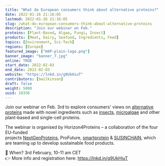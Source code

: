 ```yaml
---
title: "What do European consumers think about alternative proteins?"
date: 2022-01-26 21:16:05
lastmod: 2022-01-26 21:16:05
slug: /what-do-european-consumers-think-about-alternative-proteins
description: "Join our webinar on Feb."
proteins: [Plant-Based, Algae, Fungi, Insect]
products: [Meat, Dairy, Seafood, Ingredients, Feed]
topics: [Environment, Sci-Tech]
regions: [Europe]
featured_image: ["H4P-plain-logo.png"]
banner_image: "banner_7.jpg"
online: TRUE
start_date: 2022-02-03
end_date: 2022-02-03
website: "https://lnkd.in/g9UkHiuT"
contributors: [bwilkinson]
draft: false
weight: 5000
uuid: 10350
---
```

<p>Join our webinar on Feb. 3rd to explore consumers' views on <a href="https://www.linkedin.com/feed/hashtag/?keywords=alternativeproteins&highlightedUpdateUrns=urn%3Ali%3Aactivity%3A6891769412035428352">alternative proteins</a> made with novel ingredients such as <a href="https://www.linkedin.com/feed/hashtag/?keywords=insects&highlightedUpdateUrns=urn%3Ali%3Aactivity%3A6891769412035428352">insects</a>, <a href="https://www.linkedin.com/feed/hashtag/?keywords=microalgae&highlightedUpdateUrns=urn%3Ali%3Aactivity%3A6891769412035428352">microalgae</a> and other plant-based and single-cell proteins.</p>
<p>The webinar is organised by Horizon4Proteins – a collaboration of the four EU-funded projects <a href="https://nextgenproteins.eu/">NextGenProteins</a>, ProFuture, <a href="https://smartproteinproject.eu/">smartprotein</a> & <a href="https://susinchain.eu/">SUSINCHAIN</a>, which are teaming up to develop sustainable food products. </p>
<p>📅 When? 3rd February, 10-11 am CET<br />
👉 More info and registration here: <a href="https://lnkd.in/g9UkHiuT">https://lnkd.in/g9UkHiuT</a></p>
